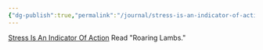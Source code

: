 ```yaml
---
{"dg-publish":true,"permalink":"/journal/stress-is-an-indicator-of-action/","created":"Apr 17, 2023, 8:45 AM"}
---
```



[Stress Is An Indicator Of Action](https://youtu.be/hJZJVDxsyFk)
Read "Roaring Lambs."